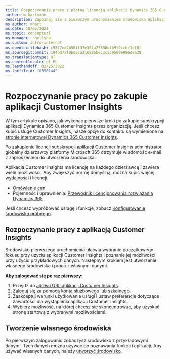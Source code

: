 ```yaml
---
title: Rozpoczynanie pracy z płatną licencją aplikacji Dynamics 365 Customer Insights
author: m-hartmann
description: Zapoznaj się z pierwszym uruchomieniem środowiska aplikacji Dynamics 365 Customer Insights i dowiedz się więcej o jej możliwościach.
ms.author: mhart
ms.date: 10/05/2021
ms.topic: conceptual
ms.manager: shellyha
ms.custom: intro-internal
ms.openlocfilehash: c9517ed2b50ff37e361a27538dfb9f9ccbf3df8f
ms.sourcegitcommit: 1946d7af0bd2ca216885bec3c5c95009996d9a28
ms.translationtype: HT
ms.contentlocale: pl-PL
ms.lasthandoff: 02/25/2022
ms.locfileid: "8350144"
---
```

# <a name="get-started-after-purchasing-customer-insights"></a>Rozpoczynanie pracy po zakupie aplikacji Customer Insights

W tym artykule opisano, jak wykonać pierwsze kroki po zakupie subskrypcji aplikacji Dynamics 365 Customer Insights przez organizację. Jeśli chcesz kupić usługę Customer Insights, nasze opcje do kontaktu są wymienione na [stronie internetowej Dynamics 365 Customer Insights](https://dynamics.microsoft.com/ai/customer-insights/). 

Po zakupieniu licencji subskrypcji aplikacji Customer Insights administrator globalny dzierżawcy platformy Microsoft 365 otrzymuje wiadomość e-mail z zaproszeniem do utworzenia środowiska. 

Aplikacja Customer Insights ma licencję na każdego dzierżawcę i zawiera wiele możliwości. Aby zwiększyć normę domyślną, można kupić więcej wydajności i licencji. 
- [Omówienie cen](https://dynamics.microsoft.com/ai/customer-insights/pricing/)
- Pojemność i uprawnienia: [Przewodnik licencjonowania rozwiązania Dynamics 365](https://go.microsoft.com/fwlink/?LinkId=866544)

Jeśli chcesz wypróbować usługę i funkcje, zobacz [Konfigurowanie środowiska próbnego](trial-signup.md).

## <a name="start-with-customer-insights"></a>Rozpoczynanie pracy z aplikacją Customer Insights

Środowisko pierwszego uruchomienia ułatwia wybranie początkowego fokusu przy użyciu aplikacji Customer Insights i poznanie jej możliwości przy użyciu przykładowych danych. Następnym krokiem jest utworzenie własnego środowiska i praca z własnymi danymi.

**Aby zalogować się po raz pierwszy**:

1. Przejdź do [adresu URL aplikacji Customer Insights](https://home.ci.ai.dynamics.com).
1. Zaloguj się za pomocą konta służbowego lub szkolnego. 
1. Zaakceptuj warunki użytkowania usługi i ustaw preferencje dotyczące zawartości dla wystąpienia aplikacji Customer Insights.
1. Wybierz możliwość, na której chcesz się skoncentrować, aby uzyskać stronę startową z wybranymi możliwościami.

## <a name="create-your-own-environment"></a>Tworzenie własnego środowiska

Po pierwszym zalogowaniu zobaczysz środowisko z przykładowymi danymi. Tych danych można używać do poznawania funkcji i aplikacji. Aby używać własnych danych, należy [utworzyć środowisko](audience-insights/get-started-paid.md).



